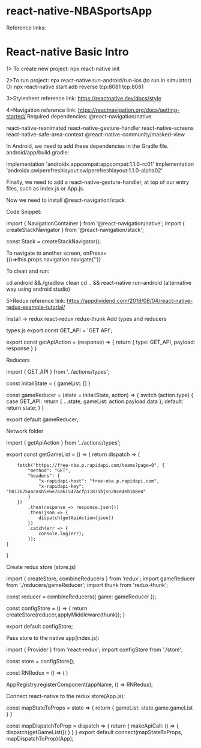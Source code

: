 # react-native-NBASportsApp
Reference links:

# React-native Basic Intro

1> To create new project:
npx react-native init <application-name>

2>To run project:
npx react-native run-android/run-ios (to run in simulator)
Or
	npx react-native start
adb reverse tcp:8081 tcp:8081

3>Stylesheet reference link: https://reactnative.dev/docs/style

4>Navigation reference link: https://reactnavigation.org/docs/getting-started/
Required dependencies:
	@react-navigation/native

react-native-reanimated react-native-gesture-handler react-native-screens react-native-safe-area-context @react-native-community/masked-view


In Android, we need to add these dependencies in the Gradle file.
android/app/build.gradle:

implementation 'androidx.appcompat:appcompat:1.1.0-rc01'
Implementation 'androidx.swiperefreshlayout:swiperefreshlayout:1.1.0-alpha02'

Finally, we need to add a react-native-gesture-handler, at top of our entry files, such as index.js or App.js.

Now we need to install @react-navigation/stack

Code Snippet:

import { NavigationContainer } from '@react-navigation/native';
import { createStackNavigator } from '@react-navigation/stack';

const Stack = createStackNavigator();

<NavigationContainer>
<Stack.Navigator>
      	<Stack.Screen name="" component={} />
		<Stack.Screen name="" component={} />
</Stack.Navigator>
</NavigationContainer>

To navigate to another screen, 
onPress={()=>this.props.navigation.navigate('')}


To clean and run:

cd android &&./gradlew clean
cd .. && react-native run-android
(alternative way using android studio)

5>Redux reference link: https://appdividend.com/2018/08/04/react-native-redux-example-tutorial/

Install → redux react-redux redux-thunk
Add types and reducers

types.js
export const GET_API = 'GET API';

export const getApiAction = (response) => {
    return {
        type: GET_API,
        payload: response
    }
}

Reducers

import { GET_API } from '../actions/types';

const initailState = {
    gameList: []
}

const gameReducer = (state = initailState, action) => {
    switch (action.type) {
        case GET_API:
            return {
                ...state,
                gameList: action.payload.data
            };
        default:
            return state;
    }
}

export default gameReducer;


Network folder

import { getApiAction } from '../actions/types';

export const getGameList = () => {
    return dispatch => {

        fetch("https://free-nba.p.rapidapi.com/teams?page=0", {
            "method": "GET",
            "headers": {
                "x-rapidapi-host": "free-nba.p.rapidapi.com",
                "x-rapidapi-key": "b012625aacmsh5e6e76a61547acfp11875bjsn20ce4eb1b8e4"
            }
        })
            .then(response => response.json())
            .then(json => {
                dispatch(getApiAction(json))
            })
            .catch(err => {
                console.log(err);
            });
    }
}

Create redux store (store.js)

import { createStore, combineReducers } from 'redux';
import gameReducer from './reducers/gameReducer';
import thunk from 'redux-thunk';

const reducer = combineReducers({
    game: gameReducer
});

const configStore = () => {
    return createStore(reducer,applyMiddleware(thunk));
}

export default configStore;

Pass store to the native app(index.js):

import { Provider } from 'react-redux';
import configStore from './store';

const store = configStore();

const RNRedux = () => (
    <Provider store={store}>
        <App />
    </Provider>
)

AppRegistry.registerComponent(appName, () => RNRedux);	

	
Connect react-native to the redux store(App.js):

const mapStateToProps = state => {
  return {
    gameList: state.game.gameList
  }
}

const mapDispatchToProp = dispatch => {
  return {
    makeApiCall: () => {
      dispatch(getGameList())
    }
  }
}
export default connect(mapStateToProps, mapDispatchToProp)(App);
